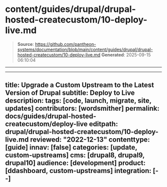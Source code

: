 # content/guides/drupal/drupal-hosted-createcustom/10-deploy-live.md

> **Source**: https://github.com/pantheon-systems/documentation/blob/main/content/guides/drupal/drupal-hosted-createcustom/10-deploy-live.md
> **Generated**: 2025-09-15 06:10:04

---

---
title: Upgrade a Custom Upstream to the Latest Version of Drupal
subtitle: Deploy to Live
description: 
tags: [code, launch, migrate, site, updates]
contributors: [wordsmither]
permalink: docs/guides/drupal-hosted-createcustom/deploy-live
editpath: drupal/drupal-hosted-createcustom/10-deploy-live.md
reviewed: "2022-12-13"
contenttype: [guide]
innav: [false]
categories: [update, custom-upstreams]
cms: [drupal8, drupal9, drupal10]
audience: [development]
product: [ddashboard, custom-upstreams]
integration: [--]
---

<Partial file="drupal/deploy-live.md" />
